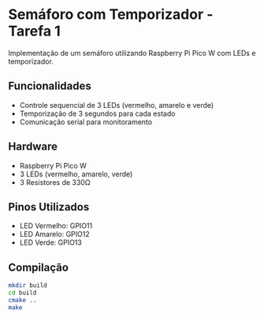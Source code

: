 # Semáforo com Temporizador - Tarefa 1

Implementação de um semáforo utilizando Raspberry Pi Pico W com LEDs e temporizador.

## Funcionalidades

- Controle sequencial de 3 LEDs (vermelho, amarelo e verde)
- Temporização de 3 segundos para cada estado
- Comunicação serial para monitoramento

## Hardware

- Raspberry Pi Pico W
- 3 LEDs (vermelho, amarelo, verde)
- 3 Resistores de 330Ω

## Pinos Utilizados

- LED Vermelho: GPIO11
- LED Amarelo: GPIO12  
- LED Verde: GPIO13

## Compilação

```bash
mkdir build
cd build
cmake ..
make

